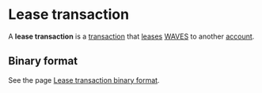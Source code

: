 # Lease transaction

A **lease transaction** is a [transaction](/en/blockchain/transaction) that [leases](/en/blockchain/leasing) [WAVES](/en/blockchain/token/waves) to another [account](/en/blockchain/account).

## Binary format

See the page [Lease transaction binary format](/en/blockchain/binary-format/transaction-binary-format/lease-transaction-binary-format).
